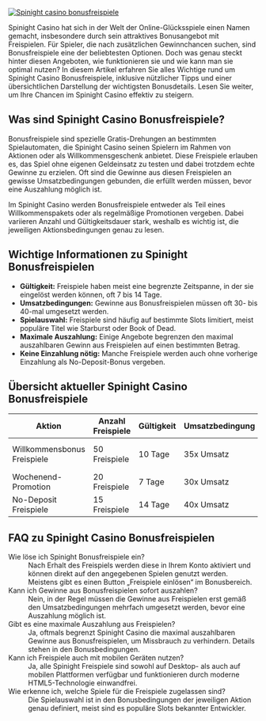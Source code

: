[![Spinight casino bonusfreispiele](https://123-caf.pages.dev/gitsignup.png)](https://vrmoo.ru/Bt82HjjY)

<p>Spinight Casino hat sich in der Welt der Online-Glücksspiele einen Namen gemacht, insbesondere durch sein attraktives Bonusangebot mit Freispielen. Für Spieler, die nach zusätzlichen Gewinnchancen suchen, sind Bonusfreispiele eine der beliebtesten Optionen. Doch was genau steckt hinter diesen Angeboten, wie funktionieren sie und wie kann man sie optimal nutzen? In diesem Artikel erfahren Sie alles Wichtige rund um Spinight Casino Bonusfreispiele, inklusive nützlicher Tipps und einer übersichtlichen Darstellung der wichtigsten Bonusdetails. Lesen Sie weiter, um Ihre Chancen im Spinight Casino effektiv zu steigern.</p>  <h2>Was sind Spinight Casino Bonusfreispiele?</h2> <p>Bonusfreispiele sind spezielle Gratis-Drehungen an bestimmten Spielautomaten, die Spinight Casino seinen Spielern im Rahmen von Aktionen oder als Willkommensgeschenk anbietet. Diese Freispiele erlauben es, das Spiel ohne eigenen Geldeinsatz zu testen und dabei trotzdem echte Gewinne zu erzielen. Oft sind die Gewinne aus diesen Freispielen an gewisse Umsatzbedingungen gebunden, die erfüllt werden müssen, bevor eine Auszahlung möglich ist.</p> <p>Im Spinight Casino werden Bonusfreispiele entweder als Teil eines Willkommenspakets oder als regelmäßige Promotionen vergeben. Dabei variieren Anzahl und Gültigkeitsdauer stark, weshalb es wichtig ist, die jeweiligen Aktionsbedingungen genau zu lesen.</p>  <h2>Wichtige Informationen zu Spinight Bonusfreispielen</h2> <ul>   <li><strong>Gültigkeit:</strong> Freispiele haben meist eine begrenzte Zeitspanne, in der sie eingelöst werden können, oft 7 bis 14 Tage.</li>   <li><strong>Umsatzbedingungen:</strong> Gewinne aus Bonusfreispielen müssen oft 30- bis 40-mal umgesetzt werden.</li>   <li><strong>Spielauswahl:</strong> Freispiele sind häufig auf bestimmte Slots limitiert, meist populäre Titel wie Starburst oder Book of Dead.</li>   <li><strong>Maximale Auszahlung:</strong> Einige Angebote begrenzen den maximal auszahlbaren Gewinn aus Freispielen auf einen bestimmten Betrag.</li>   <li><strong>Keine Einzahlung nötig:</strong> Manche Freispiele werden auch ohne vorherige Einzahlung als No-Deposit-Bonus vergeben.</li> </ul>  <h2>Übersicht aktueller Spinight Casino Bonusfreispiele</h2> <table>   <thead>     <tr>       <th>Aktion</th>       <th>Anzahl Freispiele</th>       <th>Gültigkeit</th>       <th>Umsatzbedingung</th>       <th>Erlaubte Spiele</th>     </tr>   </thead>   <tbody>     <tr>       <td>Willkommensbonus Freispiele</td>       <td>50 Freispiele</td>       <td>10 Tage</td>       <td>35x Umsatz</td>       <td>Starburst, Gonzo's Quest</td>     </tr>     <tr>       <td>Wochenend-Promotion</td>       <td>20 Freispiele</td>       <td>7 Tage</td>       <td>30x Umsatz</td>       <td>Book of Dead</td>     </tr>     <tr>       <td>No-Deposit Freispiele</td>       <td>15 Freispiele</td>       <td>14 Tage</td>       <td>40x Umsatz</td>       <td>Reactoonz</td>     </tr>   </tbody> </table>  <h2>FAQ zu Spinight Casino Bonusfreispielen</h2> <dl>   <dt>Wie löse ich Spinight Bonusfreispiele ein?</dt>   <dd>Nach Erhalt des Freispiels werden diese in Ihrem Konto aktiviert und können direkt auf den angegebenen Spielen genutzt werden. Meistens gibt es einen Button „Freispiele einlösen“ im Bonusbereich.</dd>    <dt>Kann ich Gewinne aus Bonusfreispielen sofort auszahlen?</dt>   <dd>Nein, in der Regel müssen die Gewinne aus Freispielen erst gemäß den Umsatzbedingungen mehrfach umgesetzt werden, bevor eine Auszahlung möglich ist.</dd>    <dt>Gibt es eine maximale Auszahlung aus Freispielen?</dt>   <dd>Ja, oftmals begrenzt Spinight Casino die maximal auszahlbaren Gewinne aus Bonusfreispielen, um Missbrauch zu verhindern. Details stehen in den Bonusbedingungen.</dd>    <dt>Kann ich Freispiele auch mit mobilen Geräten nutzen?</dt>   <dd>Ja, alle Spinight Freispiele sind sowohl auf Desktop- als auch auf mobilen Plattformen verfügbar und funktionieren durch moderne HTML5-Technologie einwandfrei.</dd>    <dt>Wie erkenne ich, welche Spiele für die Freispiele zugelassen sind?</dt>   <dd>Die Spielauswahl ist in den Bonusbedingungen der jeweiligen Aktion genau definiert, meist sind es populäre Slots bekannter Entwickler.</dd> </dl>